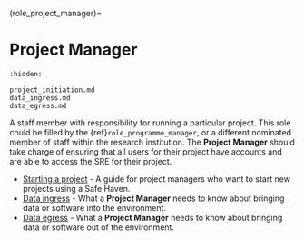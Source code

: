 (role_project_manager)=
# Project Manager

```{toctree}
:hidden:

project_initiation.md
data_ingress.md
data_egress.md
```

A staff member with responsibility for running a particular project.
This role could be filled by the {ref}`role_programme_manager`, or a different nominated member of staff within the research institution.
The **Project Manager** should take charge of ensuring that all users for their project have accounts and are able to access the SRE for their project.

- [Starting a project](project_initiation.md) - A guide for project managers who want to start new projects using a Safe Haven.
- [Data ingress](data_ingress.md) -  What a **Project Manager** needs to know about bringing data or software into the environment.
- [Data egress](data_egress.md) -  What a **Project Manager** needs to know about bringing data or software out of the environment.